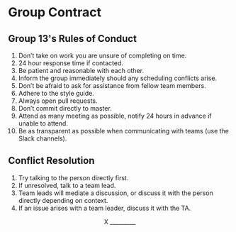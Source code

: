 # Group Contract

## Group 13's Rules of Conduct
1. Don’t take on work you are unsure of completing on time.
2. 24 hour response time if contacted.
3. Be patient and reasonable with each other.
4. Inform the group immediately should any scheduling conflicts arise.
5. Don’t be afraid to ask for assistance from fellow team members.
6. Adhere to the style guide.
7. Always open pull requests.
8. Don’t commit directly to master.
9. Attend as many meeting as possible, notify 24 hours in advance if unable to attend.
10. Be as transparent as possible when communicating with teams (use the Slack channels).

## Conflict Resolution 
1. Try talking to the person directly first.
2. If unresolved, talk to a team lead.
3. Team leads will mediate a discussion, or discuss it with the person directly depending on context.
4. If an issue arises with a team leader, discuss it with the TA.


<div align="center"> X _________ </div>

